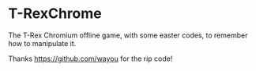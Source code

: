 # T-RexChrome
The T-Rex Chromium offline game, with some easter codes, to remember how to manipulate it.

Thanks https://github.com/wayou for the rip code!
